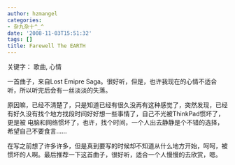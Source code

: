 ```yaml
---
author: hzmangel
categories:
- 杂九杂十^_^
date: '2008-11-03T15:51:32'
tags: []
title: Farewell The EARTH
---
```

关键字： 歌曲, 心情

一首曲子，来自Lost Emipre Saga。很好听，但是，也许我现在的心情不适合听，所以听完后会有一丝淡淡的失落。

原因嘛，已经不清楚了，只是知道已经有很久没再有这种感觉了，突然发现，已经有好久没有找个地方找段时间好好想一些事情了，自己不光被ThinkPad惯坏了，更是被
电脑和网络惯坏了，也许，找个时间，一个人出去静静是个不错的选择，希望自己不要食言……

在写之前想了许多许多，但是真到要写的时候却不知道从什么地方开始，呵呵，被惯坏的人啊。最后推荐一下这首曲子，很好听，适合一个人慢慢的去欣赏，嗯。